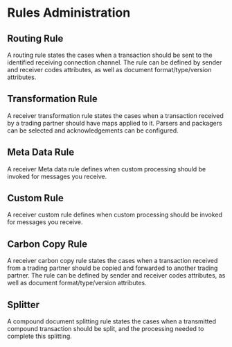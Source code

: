 # Rules Administration
## Routing Rule
A routing rule states the cases when a transaction should be sent to the identified receiving connection channel. The rule can be defined by sender and receiver codes attributes, as well as document format/type/version attributes.

## Transformation Rule
A receiver transformation rule states the cases when a transaction received by a trading partner should have maps applied to it. Parsers and packagers can be selected and acknowledgements can be configured.

## Meta Data Rule
A receiver Meta data rule defines when custom processing should be invoked for messages you receive.

## Custom Rule
A receiver custom rule defines when custom processing should be invoked for messages you receive.

## Carbon Copy Rule
A receiver carbon copy rule states the cases when a transaction received from a trading partner should be copied and forwarded to another trading partner. The rule can be defined by sender and receiver codes attributes, as well as document format/type/version attributes.

## Splitter

A compound document splitting rule states the cases when a transmitted compound transaction should be split, and the processing needed to complete this splitting.

